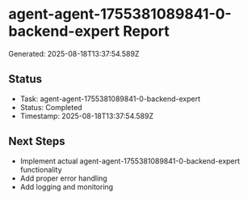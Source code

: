 # agent-agent-1755381089841-0-backend-expert Report

Generated: 2025-08-18T13:37:54.589Z

## Status
- Task: agent-agent-1755381089841-0-backend-expert
- Status: Completed
- Timestamp: 2025-08-18T13:37:54.589Z

## Next Steps
- Implement actual agent-agent-1755381089841-0-backend-expert functionality
- Add proper error handling
- Add logging and monitoring
